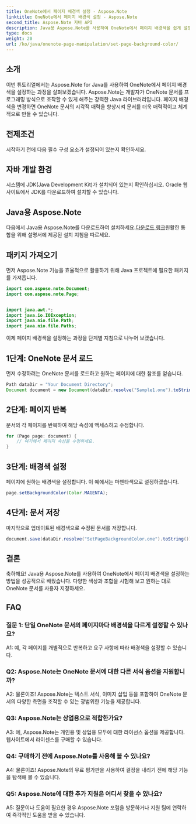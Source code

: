 ```yaml
---
title: OneNote에서 페이지 배경색 설정 - Aspose.Note
linktitle: OneNote에서 페이지 배경색 설정 - Aspose.Note
second_title: Aspose.Note 자바 API
description: Java용 Aspose.Note를 사용하여 OneNote에서 페이지 배경색을 쉽게 설정하는 방법을 알아보세요. 이 간단한 튜토리얼을 통해 문서의 시각적 매력을 향상시키세요.
type: docs
weight: 20
url: /ko/java/onenote-page-manipulation/set-page-background-color/
---
```

## 소개

이번 튜토리얼에서는 Aspose.Note for Java를 사용하여 OneNote에서 페이지 배경색을 설정하는 과정을 살펴보겠습니다. Aspose.Note는 개발자가 OneNote 문서를 프로그래밍 방식으로 조작할 수 있게 해주는 강력한 Java 라이브러리입니다. 페이지 배경색을 변경하면 OneNote 문서의 시각적 매력을 향상시켜 문서를 더욱 매력적이고 체계적으로 만들 수 있습니다.

## 전제조건

시작하기 전에 다음 필수 구성 요소가 설정되어 있는지 확인하세요.

## 자바 개발 환경

시스템에 JDK(Java Development Kit)가 설치되어 있는지 확인하십시오. Oracle 웹사이트에서 JDK를 다운로드하여 설치할 수 있습니다.

## Java용 Aspose.Note

 다음에서 Java용 Aspose.Note를 다운로드하여 설치하세요.[다운로드 링크](https://releases.aspose.com/note/java/)원활한 통합을 위해 설명서에 제공된 설치 지침을 따르세요.

## 패키지 가져오기

먼저 Aspose.Note 기능을 효율적으로 활용하기 위해 Java 프로젝트에 필요한 패키지를 가져옵니다.

```java
import com.aspose.note.Document;
import com.aspose.note.Page;


import java.awt.*;
import java.io.IOException;
import java.nio.file.Path;
import java.nio.file.Paths;
```

이제 페이지 배경색을 설정하는 과정을 단계별 지침으로 나누어 보겠습니다.

## 1단계: OneNote 문서 로드

먼저 수정하려는 OneNote 문서를 로드하고 원하는 페이지에 대한 참조를 얻습니다.

```java
Path dataDir = "Your Document Directory";
Document document = new Document(dataDir.resolve("Sample1.one").toString());
```

## 2단계: 페이지 반복

문서의 각 페이지를 반복하여 해당 속성에 액세스하고 수정합니다.

```java
for (Page page: document) {
    // 여기에서 페이지 속성을 수정하세요.
}
```

## 3단계: 배경색 설정

페이지에 원하는 배경색을 설정합니다. 이 예에서는 마젠타색으로 설정하겠습니다.

```java
page.setBackgroundColor(Color.MAGENTA);
```

## 4단계: 문서 저장

마지막으로 업데이트된 배경색으로 수정된 문서를 저장합니다.

```java
document.save(dataDir.resolve("SetPageBackgroundColor.one").toString());
```

## 결론

축하해요! Java용 Aspose.Note를 사용하여 OneNote에서 페이지 배경색을 설정하는 방법을 성공적으로 배웠습니다. 다양한 색상과 조합을 시험해 보고 원하는 대로 OneNote 문서를 사용자 지정하세요.

## FAQ

### 질문 1: 단일 OneNote 문서의 페이지마다 배경색을 다르게 설정할 수 있나요?

A1: 예, 각 페이지를 개별적으로 반복하고 요구 사항에 따라 배경색을 설정할 수 있습니다.

### Q2: Aspose.Note는 OneNote 문서에 대한 다른 서식 옵션을 지원합니까?

A2: 물론이죠! Aspose.Note는 텍스트 서식, 이미지 삽입 등을 포함하여 OneNote 문서의 다양한 측면을 조작할 수 있는 광범위한 기능을 제공합니다.

### Q3: Aspose.Note는 상업용으로 적합한가요?

A3: 예, Aspose.Note는 개인용 및 상업용 모두에 대한 라이선스 옵션을 제공합니다. 웹사이트에서 라이센스를 구매할 수 있습니다.

### Q4: 구매하기 전에 Aspose.Note를 사용해 볼 수 있나요?

A4: 물론이죠! Aspose.Note의 무료 평가판을 사용하여 결정을 내리기 전에 해당 기능을 탐색해 볼 수 있습니다.

### Q5: Aspose.Note에 대한 추가 지원은 어디서 찾을 수 있나요?

A5: 질문이나 도움이 필요한 경우 Aspose.Note 포럼을 방문하거나 지원 팀에 연락하여 즉각적인 도움을 받을 수 있습니다.